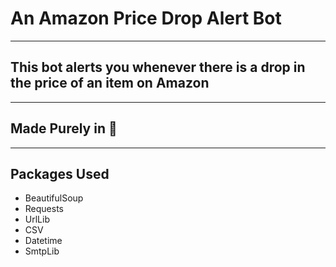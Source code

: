 # An Amazon Price Drop Alert Bot

<hr>

## This bot alerts you whenever there is a drop in the price of an item on Amazon

<hr>

## Made Purely in 🐍

<hr>

## Packages Used
- BeautifulSoup
- Requests
- UrlLib
- CSV
- Datetime
- SmtpLib
